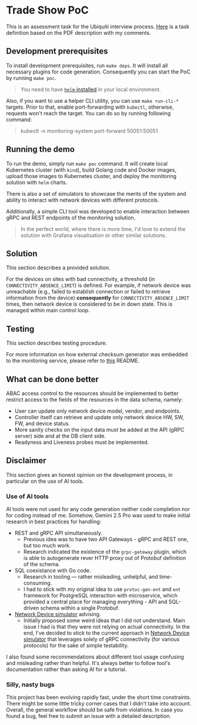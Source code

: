 # Trade Show PoC
This is an assessment task for the Ubiquiti interview process.
[Here](./task_definition.md) is a task definition based on the PDF description with my comments.


## Development prerequisites
To install development prerequisites, run `make deps`. It will install all necessary plugins for code generation.
Consequently you can start the PoC by running `make poc`.
> You need to have [`helm` installed](https://helm.sh/docs/intro/install/) in your local environment.

Also, if you want to use a helper CLI utility, you can use `make run-cli-*` targets. Prior to that, enable port-forwarding
with `kubectl`, otherwise, requests won't reach the target. You can do so by running following command:
> kubectl -n monitoring-system port-forward <network-device-monitoring-POD-NAME> 50051:50051


## Running the demo
To run the demo, simply run `make poc` command. It will create local Kubernetes cluster (with `kind`), build Golang code
and Docker images, upload those images to Kubernetes cluster, and deploy the monitoring solution with `helm` charts.

There is also a set of simulators to showcase the merits of the system and ability to interact with network devices with 
different protocols.

Additionally, a simple CLI tool was developed to enable interaction between gRPC and REST endpoints of the monitoring
solution.

> In the perfect world, where there is more time, I'd love to extend the solution with Grafana visualisation or other 
> similar solutions.


## Solution
This section describes a provided solution.

For the devices on sites with bad connectivity, a threshold (in `CONNECTIVITY_ABSENCE_LIMIT`) is defined. For example,
if network device was unreachable (e.g., failed to establish connection or failed to retrieve information from the device)
**consequently** for `CONNECTIVITY_ABSENCE_LIMIT` times, then network device is considered to be in down state.
This is managed within main control loop.


## Testing
This section describes testing procedure.

For more information on how external checksum generator was embedded to the monitoring service, please refer to 
[this](pkg/checksum/README.md) README.


## What can be done better
ABAC access control to the resources should be implemented to better restrict access to the fields of the resources 
in the data schema, namely:
- User can update only network device model, vendor, and endpoints.
- Controller itself can retrieve and update only network device HW, SW, FW, and device status.
- More sanity checks on the input data must be added at the API (gRPC server) side and at the DB client side.
- Readyness and Liveness probes must be implemented.



## Disclaimer
This section gives an honest opinion on the development process, in particular on the use of AI tools.


### Use of AI tools
AI tools were not used for any code generation neither code completion nor for coding instead of me. Somehow,
Gemini 2.5 Pro was used to make initial research in best practices for handling:
- REST and gRPC API simultaneously.
    - Previous idea was to have two API Gateways - gRPC and REST one, but too much work.
    - Research indicated the existence of the `grpc-gateway` plugin, which is able to autogenerate rever HTTP
      proxy out of Protobuf definition of the schema.
- SQL coexistance with Go code.
    - Research in tooling — rather misleading, unhelpful, and time-consuming.
    - I had to stick with my original idea to use `protoc-gen-ent` and `ent` framework for PostgreSQL interaction with
      microservice, which provided a central place for managing everything - API and SQL-driven schema within a single Protobuf.
- [Network Device simulator](pkg/mocks/README.md) advising.
  - Initially proposed some weird ideas that I did not understand. Main issue I had is that they were not relying on 
  actual connectivity. In the end, I've decided to stick to the current approach in 
  [Network Device simulator](pkg/mocks/README.md) that
  leverages solely of gRPC connectivity (for various protocols) for the sake of simple testability.

I also found some recommendations about different tool usage confusing and misleading rather than helpful.
It's always better to follow tool's documentation rather than asking AI for a tutorial.


### Silly, nasty bugs
This project has been evolving rapidly fast, under the short time constraints. There might be some little tricky corner 
cases that I didn't take into account. Overall, the general workflow should be safe from violations. In case you found a bug,
feel free to submit an issue with a detailed description. 
